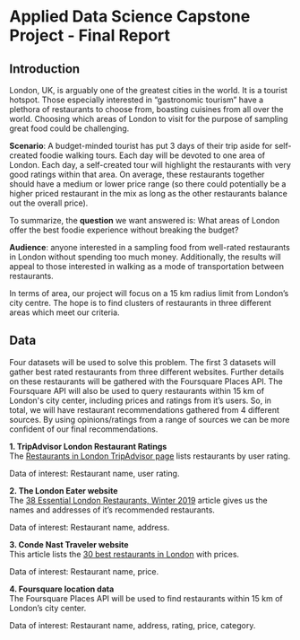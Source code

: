 
# Applied Data Science Capstone Project - Final Report

## Introduction

London, UK, is arguably one of the greatest cities in the world.  It is a tourist hotspot.  Those especially interested in “gastronomic tourism” have a plethora of restaurants to choose from, boasting cuisines from all over the world.  Choosing which areas of London to visit for the purpose of sampling great food could be challenging.

**Scenario**:  A budget-minded tourist has put 3 days of their trip aside for self-created foodie walking tours.  Each day will be devoted to one area of London.  Each day, a self-created tour will highlight the restaurants with very good ratings within that area.  On average, these restaurants together should have a medium or lower price range (so there could potentially be a higher priced restaurant in the mix as long as the other restaurants balance out the overall price).   

To summarize, the **question** we want answered is:  What areas of London offer the best foodie experience without breaking the budget?

**Audience**:  anyone interested in a sampling food from well-rated restaurants in London without spending too much money.  Additionally, the results will appeal to those interested in walking as a mode of transportation between restaurants.

In terms of area, our project will focus on a 15 km radius limit from London’s city centre.  The hope is to find clusters of restaurants in three different areas which meet our criteria.

## Data

Four datasets will be used to solve this problem.  The first 3 datasets will gather best rated restaurants from three different websites.  Further details on these restaurants will be gathered with the Foursquare Places API.  The Foursquare API will also be used to query restaurants within 15 km of London's city center, including prices and ratings from it’s users.  So, in total, we will have restaurant recommendations gathered from 4 different sources.  By using opinions/ratings from a range of sources we can be more confident of our final recommendations.


**1. TripAdvisor London Restaurant Ratings**  
The [Restaurants in London TripAdvisor page](https://www.tripadvisor.ca/Restaurants-g186338-London_England.html) lists    restaurants by user rating.  

  Data of interest:  Restaurant name, user rating.
  

**2. The London Eater website**  
The [38 Essential London Restaurants, Winter 2019](https://london.eater.com/maps/best-london-restaurants-eater-38) article gives us the names and addresses of it’s recommended restaurants.

  Data of interest: Restaurant name, address.


**3. Conde Nast Traveler website**  
This article lists the [30 best restaurants in London](https://www.cntraveler.com/gallery/best-restaurants-in-london) with prices.

  Data of interest: Restaurant name, price.

**4. Foursquare location data**  
The Foursquare Places API will be used to find restaurants within 15 km of London’s city center.  

  Data of interest:  Restaurant name, address, rating, price, category.
	

